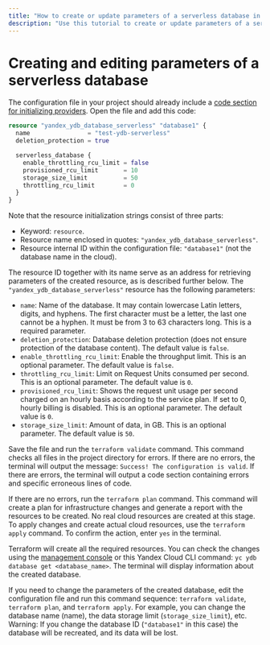 ```yaml
---
title: "How to create or update parameters of a serverless database in {{ ydb-full-name }}"
description: "Use this tutorial to create or update parameters of a serverless database."
---
```


# Creating and editing parameters of a serverless database

The configuration file in your project should already include a [code section for initializing providers](./configure.md). Open the file and add this code:

```tf
resource "yandex_ydb_database_serverless" "database1" {
  name                = "test-ydb-serverless"
  deletion_protection = true

  serverless_database {
    enable_throttling_rcu_limit = false
    provisioned_rcu_limit       = 10
    storage_size_limit          = 50
    throttling_rcu_limit        = 0
  }
}
```

Note that the resource initialization strings consist of three parts:
* Keyword: `resource`.
* Resource name enclosed in quotes: `"yandex_ydb_database_serverless"`.
* Resource internal ID within the configuration file: `"database1"` (not the database name in the cloud).

The resource ID together with its name serve as an address for retrieving parameters of the created resource, as is described further below. The `"yandex_ydb_database_serverless"` resource has the following parameters:
* `name`: Name of the database. It may contain lowercase Latin letters, digits, and hyphens. The first character must be a letter, the last one cannot be a hyphen. It must be from 3 to 63 characters long. This is a required parameter.
* `deletion_protection`: Database deletion protection (does not ensure protection of the database content). The default value is `false`.
* `enable_throttling_rcu_limit`: Enable the throughput limit. This is an optional parameter. The default value is `false`.
* `throttling_rcu_limit`: Limit on Request Units consumed per second. This is an optional parameter. The default value is `0`.
* `provisioned_rcu_limit`: Shows the request unit usage per second charged on an hourly basis according to the service plan. If set to 0, hourly billing is disabled. This is an optional parameter. The default value is `0`.
* `storage_size_limit`: Amount of data, in GB. This is an optional parameter. The default value is `50`.

Save the file and run the `terraform validate` command. This command checks all files in the project directory for errors. If there are no errors, the terminal will output the message: `Success! The configuration is valid`. If there are errors, the terminal will output a code section containing errors and specific erroneous lines of code.

If there are no errors, run the `terraform plan` command. This command will create a plan for infrastructure changes and generate a report with the resources to be created. No real cloud resources are created at this stage. To apply changes and create actual cloud resources, use the `terraform apply` command. To confirm the action, enter `yes` in the terminal.

Terraform will create all the required resources. You can check the changes using the [management console](https://console.cloud.yandex.com/) or this Yandex Cloud CLI command: `yc ydb database get <database_name>`. The terminal will display information about the created database.

If you need to change the parameters of the created database, edit the configuration file and run this command sequence: `terraform validate`, `terraform plan`, and `terraform apply`. For example, you can change the database name (name), the data storage limit (`storage_size_limit`), etc. Warning: If you change the database ID (`"database1"` in this case) the database will be recreated, and its data will be lost.